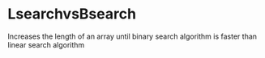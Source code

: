 # LsearchvsBsearch
Increases the length of an array until binary search algorithm is faster than linear search algorithm
